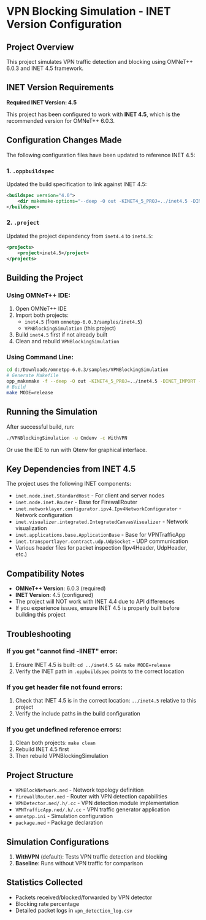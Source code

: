 # VPN Blocking Simulation - INET Version Configuration

## Project Overview
This project simulates VPN traffic detection and blocking using OMNeT++ 6.0.3 and INET 4.5 framework.

## INET Version Requirements

**Required INET Version: 4.5**

This project has been configured to work with **INET 4.5**, which is the recommended version for OMNeT++ 6.0.3.

## Configuration Changes Made

The following configuration files have been updated to reference INET 4.5:

### 1. `.oppbuildspec`
Updated the build specification to link against INET 4.5:
```xml
<buildspec version="4.0">
    <dir makemake-options="--deep -O out -KINET4_5_PROJ=../inet4.5 -DINET_IMPORT -I$(INET4_5_PROJ)/src -L$(INET4_5_PROJ)/src -lINET$(D)" path="." type="makemake"/>
</buildspec>
```

### 2. `.project`
Updated the project dependency from `inet4.4` to `inet4.5`:
```xml
<projects>
    <project>inet4.5</project>
</projects>
```

## Building the Project

### Using OMNeT++ IDE:
1. Open OMNeT++ IDE
2. Import both projects:
   - `inet4.5` (from `omnetpp-6.0.3/samples/inet4.5`)
   - `VPNBlockingSimulation` (this project)
3. Build `inet4.5` first if not already built
4. Clean and rebuild `VPNBlockingSimulation`

### Using Command Line:
```bash
cd d:/Downloads/omnetpp-6.0.3/samples/VPNBlockingSimulation
# Generate Makefile
opp_makemake -f --deep -O out -KINET4_5_PROJ=../inet4.5 -DINET_IMPORT -I$(INET4_5_PROJ)/src -L$(INET4_5_PROJ)/src -lINET$(D)
# Build
make MODE=release
```

## Running the Simulation

After successful build, run:
```bash
./VPNBlockingSimulation -u Cmdenv -c WithVPN
```

Or use the IDE to run with Qtenv for graphical interface.

## Key Dependencies from INET 4.5

The project uses the following INET components:
- `inet.node.inet.StandardHost` - For client and server nodes
- `inet.node.inet.Router` - Base for FirewallRouter
- `inet.networklayer.configurator.ipv4.Ipv4NetworkConfigurator` - Network configuration
- `inet.visualizer.integrated.IntegratedCanvasVisualizer` - Network visualization
- `inet.applications.base.ApplicationBase` - Base for VPNTrafficApp
- `inet.transportlayer.contract.udp.UdpSocket` - UDP communication
- Various header files for packet inspection (Ipv4Header, UdpHeader, etc.)

## Compatibility Notes

- **OMNeT++ Version**: 6.0.3 (required)
- **INET Version**: 4.5 (configured)
- The project will NOT work with INET 4.4 due to API differences
- If you experience issues, ensure INET 4.5 is properly built before building this project

## Troubleshooting

### If you get "cannot find -lINET" error:
1. Ensure INET 4.5 is built: `cd ../inet4.5 && make MODE=release`
2. Verify the INET path in `.oppbuildspec` points to the correct location

### If you get header file not found errors:
1. Check that INET 4.5 is in the correct location: `../inet4.5` relative to this project
2. Verify the include paths in the build configuration

### If you get undefined reference errors:
1. Clean both projects: `make clean`
2. Rebuild INET 4.5 first
3. Then rebuild VPNBlockingSimulation

## Project Structure

- `VPNBlockNetwork.ned` - Network topology definition
- `FirewallRouter.ned` - Router with VPN detection capabilities
- `VPNDetector.ned/.h/.cc` - VPN detection module implementation
- `VPNTrafficApp.ned/.h/.cc` - VPN traffic generator application
- `omnetpp.ini` - Simulation configuration
- `package.ned` - Package declaration

## Simulation Configurations

1. **WithVPN** (default): Tests VPN traffic detection and blocking
2. **Baseline**: Runs without VPN traffic for comparison

## Statistics Collected

- Packets received/blocked/forwarded by VPN detector
- Blocking rate percentage
- Detailed packet logs in `vpn_detection_log.csv`
